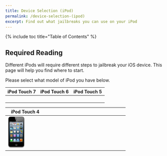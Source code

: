 ```yaml
---
title: Device Selection (iPod)
permalink: /device-selection-(ipod)
excerpt: Find out what jailbreaks you can use on your iPod
---
```


{% include toc title="Table of Contents" %}

## Required Reading

Different iPods will require different steps to jailbreak your iOS device. This page will help you find where to start.

Please select what model of iPod you have below.

<table class="version_table">
  <colgroup>
    <col span="1" style="width: 33%;">
    <col span="1" style="width: 33%;">
    <col span="1" style="width: 34%;">
  </colgroup>
  <thead>
    <tr>
      <th>iPod Touch 7</th>
      <th>iPod Touch 6</th>
      <th>iPod Touch 5</th>
    </tr>
  </thead>
  <tbody>
    <tr>
      <td><a href="firmware-selection-(ipod-touch-7)"><img src="/assets/images/iPod9,1.png" alt="" width="50%"></a></td>
      <td><a href="firmware-selection-(ipod-touch-6)"><img src="/assets/images/iPod7,1.png" alt="" width="50%"></a></td>
      <td><a href="firmware-selection-(ipod-touch-5)"><img src="/assets/images/iPod5,1.png" alt="" width="50%"></a></td>
    </tr>
  </tbody>
</table>
<table class="version_table">
  <colgroup>
    <col span="1" style="width: 33%;">
    <col span="1" style="width: 33%;">
    <col span="1" style="width: 34%;">
  </colgroup>
  <thead>
    <tr>
      <th>iPod Touch 4</th>
      <th></th>
      <th></th>
    </tr>
  </thead>
  <tbody>
    <tr>
      <td><a href="firmware-selection-(ipod-touch-4)"><img src="/assets/images/iPod4,1.png" alt="" width="50%"></a></td>
      <td></td>
      <td></td>
    </tr>
  </tbody>
</table>
